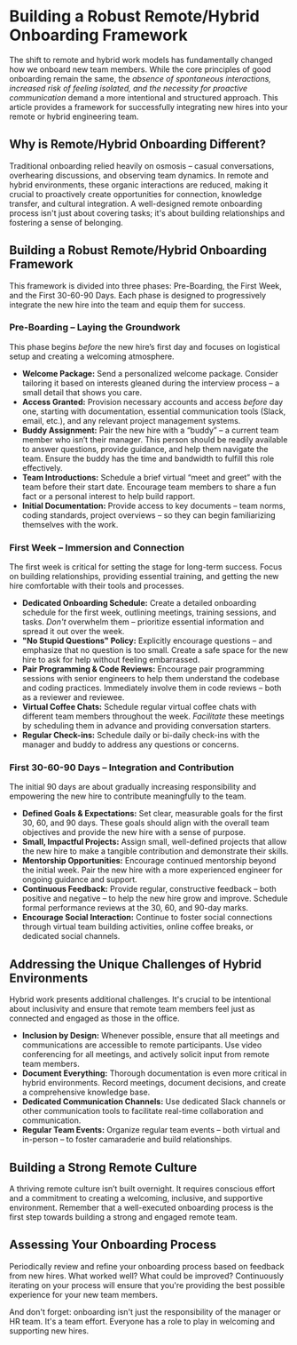 # Building a Robust Remote/Hybrid Onboarding Framework

The shift to remote and hybrid work models has fundamentally changed how we onboard new team members. While the core principles of good onboarding remain the same, the *absence of spontaneous interactions, increased risk of feeling isolated, and the necessity for proactive communication* demand a more intentional and structured approach. This article provides a framework for successfully integrating new hires into your remote or hybrid engineering team.

## Why is Remote/Hybrid Onboarding Different?

Traditional onboarding relied heavily on osmosis – casual conversations, overhearing discussions, and observing team dynamics. In remote and hybrid environments, these organic interactions are reduced, making it crucial to proactively create opportunities for connection, knowledge transfer, and cultural integration. A well-designed remote onboarding process isn't just about covering tasks; it's about building relationships and fostering a sense of belonging.

## Building a Robust Remote/Hybrid Onboarding Framework

This framework is divided into three phases: Pre-Boarding, the First Week, and the First 30-60-90 Days. Each phase is designed to progressively integrate the new hire into the team and equip them for success.

### Pre-Boarding – Laying the Groundwork

This phase begins *before* the new hire’s first day and focuses on logistical setup and creating a welcoming atmosphere.

*   **Welcome Package:** Send a personalized welcome package.  Consider tailoring it based on interests gleaned during the interview process – a small detail that shows you care.
*   **Access Granted:**  Provision necessary accounts and access *before* day one, starting with documentation, essential communication tools (Slack, email, etc.), and any relevant project management systems.
*   **Buddy Assignment:** Pair the new hire with a “buddy” – a current team member who isn’t their manager. This person should be readily available to answer questions, provide guidance, and help them navigate the team.  Ensure the buddy has the time and bandwidth to fulfill this role effectively.
*   **Team Introductions:** Schedule a brief virtual “meet and greet” with the team before their start date. Encourage team members to share a fun fact or a personal interest to help build rapport.
*   **Initial Documentation:** Provide access to key documents – team norms, coding standards, project overviews – so they can begin familiarizing themselves with the work.

### First Week – Immersion and Connection

The first week is critical for setting the stage for long-term success. Focus on building relationships, providing essential training, and getting the new hire comfortable with their tools and processes.

*   **Dedicated Onboarding Schedule:**  Create a detailed onboarding schedule for the first week, outlining meetings, training sessions, and tasks. *Don't* overwhelm them – prioritize essential information and spread it out over the week.
*   **"No Stupid Questions" Policy:** Explicitly encourage questions – and emphasize that no question is too small. Create a safe space for the new hire to ask for help without feeling embarrassed.
*   **Pair Programming & Code Reviews:**  Encourage pair programming sessions with senior engineers to help them understand the codebase and coding practices.  Immediately involve them in code reviews – both as a reviewer and reviewee.
*   **Virtual Coffee Chats:** Schedule regular virtual coffee chats with different team members throughout the week. *Facilitate* these meetings by scheduling them in advance and providing conversation starters.
*   **Regular Check-ins:** Schedule daily or bi-daily check-ins with the manager and buddy to address any questions or concerns.

### First 30-60-90 Days – Integration and Contribution

The initial 90 days are about gradually increasing responsibility and empowering the new hire to contribute meaningfully to the team.

*   **Defined Goals & Expectations:** Set clear, measurable goals for the first 30, 60, and 90 days.  These goals should align with the overall team objectives and provide the new hire with a sense of purpose.
*   **Small, Impactful Projects:** Assign small, well-defined projects that allow the new hire to make a tangible contribution and demonstrate their skills.
*   **Mentorship Opportunities:** Encourage continued mentorship beyond the initial week.  Pair the new hire with a more experienced engineer for ongoing guidance and support.
*   **Continuous Feedback:** Provide regular, constructive feedback – both positive and negative – to help the new hire grow and improve. Schedule formal performance reviews at the 30, 60, and 90-day marks.
*   **Encourage Social Interaction:** Continue to foster social connections through virtual team building activities, online coffee breaks, or dedicated social channels.

## Addressing the Unique Challenges of Hybrid Environments

Hybrid work presents additional challenges.  It's crucial to be intentional about inclusivity and ensure that remote team members feel just as connected and engaged as those in the office.

*   **Inclusion by Design:**  Whenever possible, ensure that all meetings and communications are accessible to remote participants.  Use video conferencing for all meetings, and actively solicit input from remote team members.
*   **Document Everything:**  Thorough documentation is even more critical in hybrid environments.  Record meetings, document decisions, and create a comprehensive knowledge base.
*   **Dedicated Communication Channels:** Use dedicated Slack channels or other communication tools to facilitate real-time collaboration and communication.
*   **Regular Team Events:** Organize regular team events – both virtual and in-person – to foster camaraderie and build relationships.

## Building a Strong Remote Culture

A thriving remote culture isn’t built overnight. It requires conscious effort and a commitment to creating a welcoming, inclusive, and supportive environment. Remember that a well-executed onboarding process is the first step towards building a strong and engaged remote team.

## Assessing Your Onboarding Process

Periodically review and refine your onboarding process based on feedback from new hires. What worked well? What could be improved? Continuously iterating on your process will ensure that you're providing the best possible experience for your new team members.

And don't forget: onboarding isn't just the responsibility of the manager or HR team. It's a team effort. Everyone has a role to play in welcoming and supporting new hires.